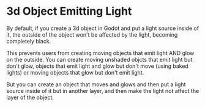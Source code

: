 # 3d Object Emitting Light

By default, if you create a 3d object in Godot and put a light source inside of it, the outside of the object won't be affected by the light, becoming completely black.

This prevents users from creating moving objects that emit light AND glow on the outside.
You can create moving unshaded objcts that emit light but don't glow, objects that emit light and glow but don't move (using baked lights) or moving objects that glow but don't emit light.

But you can create an object that moves and glows and then put a light source inside of it but in another layer, and then make the light not affect the layer of the object.

